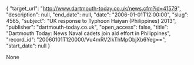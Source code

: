 {
  "target_url": "http://www.dartmouth-today.co.uk/news.cfm?id=41579", 
  "description": null, 
  "end_date": null, 
  "date": "2006-01-01T12:00:00", 
  "slug": 4565, 
  "subject": "UK response to Typhoon Haiyan (Philippines) 2013", 
  "publisher": "dartmouth-today.co.uk", 
  "open_access": false, 
  "title": "Dartmouth Today: News Naval cadets join aid effort in Philippines", 
  "record_id": "20060101T120000/Vu4mRV2lkThMpObjXb6Yeg==", 
  "start_date": null
}

None